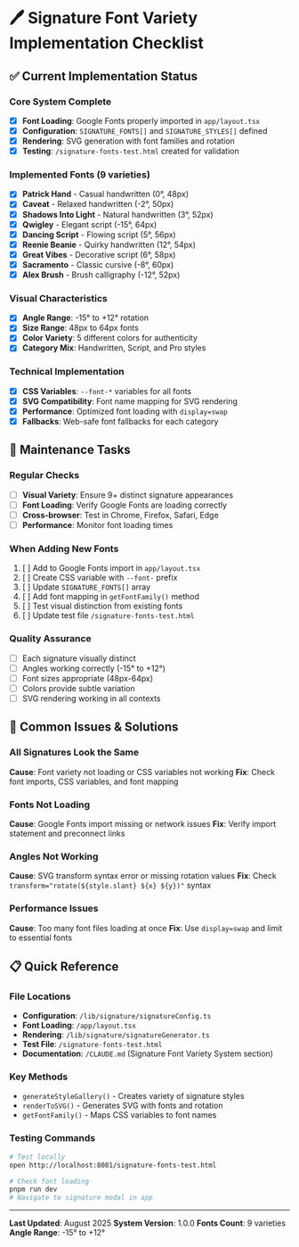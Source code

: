 # 🖊️ Signature Font Variety Implementation Checklist

## ✅ Current Implementation Status

### **Core System Complete**

- [x] **Font Loading**: Google Fonts properly imported in `app/layout.tsx`
- [x] **Configuration**: `SIGNATURE_FONTS[]` and `SIGNATURE_STYLES[]` defined
- [x] **Rendering**: SVG generation with font families and rotation
- [x] **Testing**: `/signature-fonts-test.html` created for validation

### **Implemented Fonts (9 varieties)**

- [x] **Patrick Hand** - Casual handwritten (0°, 48px)
- [x] **Caveat** - Relaxed handwritten (-2°, 50px)
- [x] **Shadows Into Light** - Natural handwritten (3°, 52px)
- [x] **Qwigley** - Elegant script (-15°, 64px)
- [x] **Dancing Script** - Flowing script (5°, 56px)
- [x] **Reenie Beanie** - Quirky handwritten (12°, 54px)
- [x] **Great Vibes** - Decorative script (6°, 58px)
- [x] **Sacramento** - Classic cursive (-8°, 60px)
- [x] **Alex Brush** - Brush calligraphy (-12°, 52px)

### **Visual Characteristics**

- [x] **Angle Range**: -15° to +12° rotation
- [x] **Size Range**: 48px to 64px fonts
- [x] **Color Variety**: 5 different colors for authenticity
- [x] **Category Mix**: Handwritten, Script, and Pro styles

### **Technical Implementation**

- [x] **CSS Variables**: `--font-*` variables for all fonts
- [x] **SVG Compatibility**: Font name mapping for SVG rendering
- [x] **Performance**: Optimized font loading with `display=swap`
- [x] **Fallbacks**: Web-safe font fallbacks for each category

## 🔄 Maintenance Tasks

### **Regular Checks**

- [ ] **Visual Variety**: Ensure 9+ distinct signature appearances
- [ ] **Font Loading**: Verify Google Fonts are loading correctly
- [ ] **Cross-browser**: Test in Chrome, Firefox, Safari, Edge
- [ ] **Performance**: Monitor font loading times

### **When Adding New Fonts**

1. [ ] Add to Google Fonts import in `app/layout.tsx`
2. [ ] Create CSS variable with `--font-` prefix
3. [ ] Update `SIGNATURE_FONTS[]` array
4. [ ] Add font mapping in `getFontFamily()` method
5. [ ] Test visual distinction from existing fonts
6. [ ] Update test file `/signature-fonts-test.html`

### **Quality Assurance**

- [ ] Each signature visually distinct
- [ ] Angles working correctly (-15° to +12°)
- [ ] Font sizes appropriate (48px-64px)
- [ ] Colors provide subtle variation
- [ ] SVG rendering working in all contexts

## 🚨 Common Issues & Solutions

### **All Signatures Look the Same**

**Cause**: Font variety not loading or CSS variables not working
**Fix**: Check font imports, CSS variables, and font mapping

### **Fonts Not Loading**

**Cause**: Google Fonts import missing or network issues
**Fix**: Verify import statement and preconnect links

### **Angles Not Working**

**Cause**: SVG transform syntax error or missing rotation values
**Fix**: Check `transform="rotate(${style.slant} ${x} ${y})"` syntax

### **Performance Issues**

**Cause**: Too many font files loading at once
**Fix**: Use `display=swap` and limit to essential fonts

## 📋 Quick Reference

### **File Locations**

- **Configuration**: `/lib/signature/signatureConfig.ts`
- **Font Loading**: `/app/layout.tsx`
- **Rendering**: `/lib/signature/signatureGenerator.ts`
- **Test File**: `/signature-fonts-test.html`
- **Documentation**: `/CLAUDE.md` (Signature Font Variety System section)

### **Key Methods**

- `generateStyleGallery()` - Creates variety of signature styles
- `renderToSVG()` - Generates SVG with fonts and rotation
- `getFontFamily()` - Maps CSS variables to font names

### **Testing Commands**

```bash
# Test locally
open http://localhost:8081/signature-fonts-test.html

# Check font loading
pnpm run dev
# Navigate to signature modal in app
```

---

**Last Updated**: August 2025
**System Version**: 1.0.0
**Fonts Count**: 9 varieties
**Angle Range**: -15° to +12°
